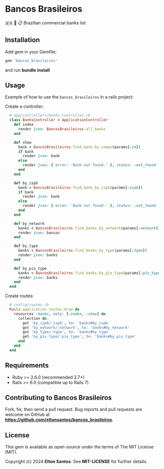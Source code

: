 # Bancos Brasileiros

🇧🇷 🏦 📋 Brazilian commercial banks list

## Installation

Add gem in your Gemfile:

```ruby
gem 'bancos_brasileiros'
```
and run **bundle install**

## Usage

Example of how to use the `bancos_brasileiros` in a rails project:

Create a controller:

```ruby
  # app/controllers/banks_controller.rb
  class BanksController < ApplicationController
    def index
      render json: BancosBrasileiros.all_banks
    end

    def show
      bank = BancosBrasileiros.find_bank_by_compe(params[:id])
      if bank
        render json: bank
      else
        render json: { error: 'Bank not found.' }, status: :not_found
      end
    end

    def by_ispb
      bank = BancosBrasileiros.find_bank_by_ispb(params[:ispb])
      if bank
        render json: bank
      else
        render json: { error: 'Bank not found.' }, status: :not_found
      end
    end

    def by_network
      banks = BancosBrasileiros.find_banks_by_network(params[:network])
      render json: bancos
    end

    def by_type
      banks = BancosBrasileiros.find_banks_by_type(params[:type])
      render json: banks
    end

    def by_pix_type
      banks = BancosBrasileiros.find_banks_by_pix_type(params[:pix_type])
      render json: banks
    end
  end
```
Create routes:

```ruby
  # config/routes.rb
  Rails.application.routes.draw do
    resources :banks, only: [:index, :show] do
      collection do
        get 'by_ispb/:ispb', to: 'banks#by_ispb'
        get 'by_network/:network', to: 'banks#by_network'
        get 'by_type/:type', to: 'banks#by_type'
        get 'by_pix_type/:pix_type', to: 'banks#by_pix_type'
      end
    end
  end
```

## Requirements

- Ruby >= 2.6.0 (recommended 2.7+)  
- Rails >= 6.0 (compatible up to Rails 7)

## Contributing to Bancos Brasileiros

Fork, fix, then send a pull request. Bug reports and pull requests are welcome on GitHub at **https://github.com/eltonsantos/bancos_brasileiros**.

## License

This gem is available as open-source under the terms of The MIT License (MIT).

Copyright (c) 2024 **Elton Santos**. See **MIT-LICENSE** for further details.